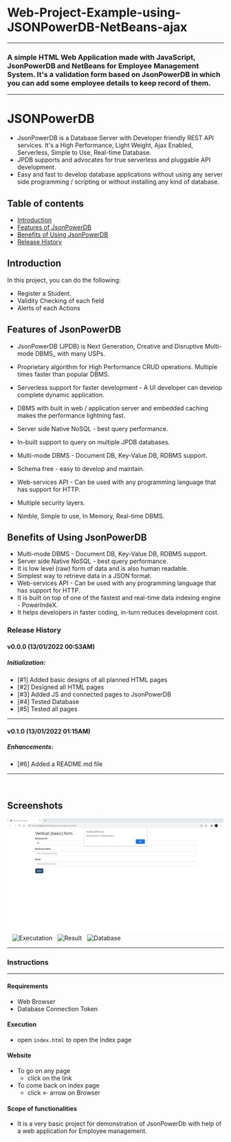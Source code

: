 # Web-Project-Example-using-JSONPowerDB-NetBeans-ajax
---------------------

  ### A simple **HTML Web Application** made with **JavaScript**, **JsonPowerDB** and **NetBeans** for **Employee Management System**. It's a validation form based on JsonPowerDB in which you can add some employee details to keep record of them.

----
# JSONPowerDB
* JsonPowerDB is a Database Server with Developer friendly REST API services. It's a High Performance, Light Weight, Ajax Enabled, Serverless, Simple to Use, Real-time Database.
* JPDB supports and advocates for true serverless and pluggable API development.
* Easy and fast to develop database applications without using any server side programming / scripting or without installing any kind of database.

## Table of contents
* [Introduction](#introduction)
* [Features of JsonPowerDB](#features-of-jsonpowerdb)
* [Benefits of Using JsonPowerDB](#benefits-of-using-jsonpowerdb)
* [Release History](#release-history)


## Introduction
In this project, you can do the following:
* Register a Student.
* Validity Checking of each field
* Alerts of each Actions 


## Features of JsonPowerDB
* JsonPowerDB (JPDB) is Next Generation, Creative and Disruptive Multi-mode DBMS_ with many USPs.

* Proprietary algorithm for High Performance CRUD operations. Multiple times faster than popular DBMS.

* Serverless support for faster development - A UI developer can develop complete dynamic application.

* DBMS with built in web / application server and embedded caching makes the performance lightning fast.

* Server side Native NoSQL - best query performance.

* In-built support to query on multiple JPDB databases.

* Multi-mode DBMS - Document DB, Key-Value DB, RDBMS support.

* Schema free - easy to develop and maintain.

* Web-services API - Can be used with any programming language that has support for HTTP.

* Multiple security layers.

* Nimble, Simple to use, In Memory, Real-time DBMS.


## Benefits of Using JsonPowerDB
- Multi-mode DBMS - Document DB, Key-Value DB, RDBMS support.
- Server side Native NoSQL - best query performance.
- It is low level (raw) form of data and is also human readable.
- Simplest way to retrieve data in a JSON format.
- Web-services API - Can be used with any programming language that has support for HTTP.
- It is built on top of one of the fastest and real-time data indexing engine - PowerIndeX.
- It helps developers in faster coding, in-turn reduces development cost.


 ### Release History
#### v0.0.0 (13/01/2022 00:53AM)
##### Initialization:
- [#1] Added basic designs of all planned HTML pages
- [#2] Designed all HTML pages
- [#3] Added JS and connected pages to JsonPowerDB
- [#4] Tested Database
- [#5] Tested all pages
---
#### v0.1.0 (13/01/2022 01:15AM)
##### Enhancements:
- [#6] Added a README.md file

---
&nbsp;&nbsp;

## Screenshots
![Validation](https://github.com/devenderpahadia/Web-Project-Example-using-JSONPowerDB-NetBeans-ajax/blob/main/WebFormExample/validation.png)&nbsp;&nbsp;
![Executation](https://github.com/snippy066/assignment/blob/main/projectImage/Execution.png)&nbsp;&nbsp;
![Result](https://github.com/snippy066/assignment/blob/main/projectImage/Result.png)&nbsp;&nbsp;
![Database](https://github.com/snippy066/assignment/blob/main/projectImage/JSONPDB.png)&nbsp;&nbsp;


-----
   
  ### Instructions
  _____________________
#### Requirements
  * Web Browser
  * Database Connection Token
  
#### Execution
* open `index.html` to open the Index page

#### Website
* To go on any page
  * click on the link
* To come back on index page
  * click <- arrow on Browser

#### Scope of functionalities
* It is a very basic project for demonstration of JsonPowerDb with help of a web application for Employee management.

